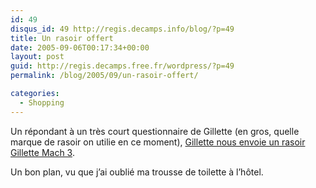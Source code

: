 ```yaml
---
id: 49
disqus_id: 49 http://regis.decamps.info/blog/?p=49
title: Un rasoir offert
date: 2005-09-06T00:17:34+00:00
layout: post
guid: http://regis.decamps.free.fr/wordpress/?p=49
permalink: /blog/2005/09/un-rasoir-offert/

categories:
  - Shopping
---
```

Un répondant à un très court questionnaire de Gillette (en gros, quelle marque de rasoir on utilie en ce moment), [Gillette nous envoie un rasoir Gillette Mach 3](http://www.edengo.com/visite/frame_visite.cfm?idpart=1317&clic_origine=edengo).

Un bon plan, vu que j’ai oublié ma trousse de toilette à l’hôtel.
